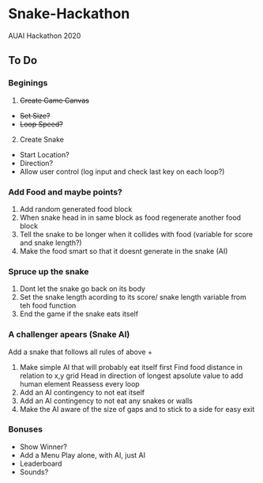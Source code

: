 # Snake-Hackathon
AUAI Hackathon 2020

## To Do
### Beginings
1. ~~Create Game Canvas~~
- ~~Set Size?~~
- ~~Loop Speed?~~
2. Create Snake
- Start Location?
- Direction?
- Allow user control (log input and check last key on each loop?)
### Add Food and maybe points?
1. Add random generated food block
2. When snake head in in same block as food regenerate another food block
3. Tell the snake to be longer when it collides with food (variable for score and snake length?)
4. Make the food smart so that it doesnt generate in the snake (AI)
### Spruce up the snake
1. Dont let the snake go back on its body
2. Set the snake length acording to its score/ snake length variable from teh food function
3. End the game if the snake eats itself
### A challenger apears (Snake AI)
Add a snake that follows all rules of above +
1. Make simple AI that will probably eat itself first
    Find food distance in relation to x,y grid
    Head in direction of longest apsolute value to add human element
    Reassess every loop
2. Add an AI contingency to not eat itself
3. Add an AI contingency to not eat any snakes or walls
4. Make the AI aware of the size of gaps and to stick to a side for easy exit
### Bonuses
- Show Winner?
- Add a Menu
    Play alone, with AI, just AI
- Leaderboard
- Sounds?